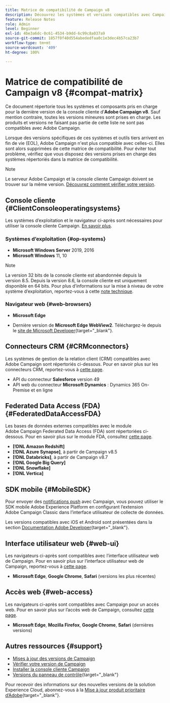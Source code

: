 ```yaml
---
title: Matrice de compatibilité de Campaign v8
description: Découvrez les systèmes et versions compatibles avec Campaign v8
feature: Release Notes
role: Admin
level: Beginner
exl-id: 4be3a6dc-0c61-4534-b9dd-6c99c8a037a9
source-git-commit: 1857f0f40d554abededfaa0c1e3dec4b57ca23b7
workflow-type: tm+mt
source-wordcount: '409'
ht-degree: 100%

---
```


# Matrice de compatibilité de Campaign v8 {#compat-matrix}

Ce document répertorie tous les systèmes et composants pris en charge pour la dernière version de la console cliente d’**Adobe Campaign v8**. Sauf mention contraire, toutes les versions mineures sont prises en charge. Les produits et versions ne faisant pas partie de cette liste ne sont pas compatibles avec Adobe Campaign.

Lorsque des versions spécifiques de ces systèmes et outils tiers arrivent en fin de vie (EOL), Adobe Campaign n&#39;est plus compatible avec celles-ci. Elles sont alors supprimées de cette matrice de compatibilité. Pour éviter tout problème, vérifiez que vous disposez des versions prises en charge des systèmes répertoriés dans la matrice de compatibilité.

>[!NOTE]
>
>Le serveur Adobe Campaign et la console cliente Campaign doivent se trouver sur la même version. [Découvrez comment vérifier votre version](upgrades.md#version).

## Console cliente {#ClientConsoleoperatingsystems}

Les systèmes d’exploitation et le navigateur ci-après sont nécessaires pour utiliser la console cliente Campaign. [En savoir plus](connect.md).

### Systèmes d’exploitation {#op-systems}

* **Microsoft Windows Server** 2019, 2016
* **Microsoft Windows** 11, 10

>[!NOTE]
>La version 32 bits de la console cliente est abandonnée depuis la version 8.5. Depuis la version 8.6, la console cliente est uniquement disponible en 64 bits. Pour plus d’informations sur la mise à niveau de votre système d’exploitation, reportez-vous à cette [note technique](../../technotes/upgrades/console.md).

### Navigateur web {#web-browsers}

* **Microsoft Edge**

* Dernière version de **Microsoft Edge WebView2**. Téléchargez-le depuis le [site de Microsoft Developer](http://www.adobe.com/go/acc-ms-webview2-runtime-download_fr){target="_blank"}.

## Connecteurs CRM {#CRMconnectors}

Les systèmes de gestion de la relation client (CRM) compatibles avec Adobe Campaign sont répertoriés ci-dessous. Pour en savoir plus sur les connecteurs CRM, reportez-vous à [cette page](../connect/crm.md).

* API du connecteur **Salesforce** version 49
* API web du connecteur **Microsoft Dynamics** : Dynamics 365 On-Premise et en ligne

## Federated Data Access (FDA){#FederatedDataAccessFDA}

Les bases de données externes compatibles avec le module Adobe Campaign Federated Data Access (FDA) sont répertoriées ci-dessous. Pour en savoir plus sur le module FDA, consultez [cette page](../connect/fda.md).

* **[!DNL Amazon Redshift]**
* **[!DNL Azure Synapse]**, à partir de Campaign v8.5
* **[!DNL Databricks]**, à partir de Campaign v8.7
* **[!DNL Google Big Query]**
* **[!DNL Snowflake]**
* **[!DNL Vertica]**

## SDK mobile {#MobileSDK}

Pour envoyer des [notifications push](../send/push.md) avec Campaign, vous pouvez utiliser le SDK mobile Adobe Experience Platform en configurant l’extension Adobe Campaign Classic dans l’interface utilisateur de collecte de données.

Les versions compatibles avec iOS et Android sont présentées dans la section [Documentation Adobe Developer](https://developer.adobe.com/client-sdks/home/){target="_blank"}.

## Interface utilisateur web {#web-ui}

Les navigateurs ci-après sont compatibles avec l’interface utilisateur web de Campaign. Pour en savoir plus sur l’interface utilisateur web de Campaign, reportez-vous à [cette page](campaign-ui.md#ac-web-ui).

* **Microsoft Edge**, **Google Chrome**, **Safari** (versions les plus récentes)

## Accès web {#web-access}

Les navigateurs ci-après sont compatibles avec Campaign pour un accès web. Pour en savoir plus sur l’accès web de Campaign, consultez [cette page](connect.md#web-access).

* **Microsoft Edge**, **Mozilla Firefox**, **Google Chrome**, **Safari** (dernières versions)

## Autres ressources {#support}

* [Mises à jour des versions de Campaign](upgrades.md)
* [Vérifier votre version de Campaign](upgrades.md#version)
* [Installer la console cliente Campaign](connect.md)
* [Versions du panneau de contrôle](https://experienceleague.adobe.com/docs/control-panel/using/release-notes.html?lang=fr){target="_blank"}

Pour recevoir des informations sur des nouvelles versions de la solution Experience Cloud, abonnez-vous à la [Mise à jour produit prioritaire d’Adobe](https://www.adobe.com/fr/subscription/priority-product-update.html){target="_blank"}.